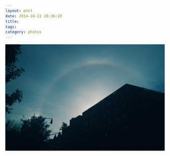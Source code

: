 ```yaml
---
layout: post
date: 2014-10-22 20:36:20
title: 
tags:
category: photos
---
```


![title](/assets/photoblog/parkslope-sunset.jpg)